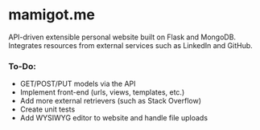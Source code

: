 # mamigot.me

API-driven extensible personal website built on Flask and MongoDB.
Integrates resources from external services such as LinkedIn and GitHub.


### To-Do:
 * GET/POST/PUT models via the API
 * Implement front-end (urls, views, templates, etc.)
 * Add more external retrievers (such as Stack Overflow)
 * Create unit tests
 * Add WYSIWYG editor to website and handle file uploads
